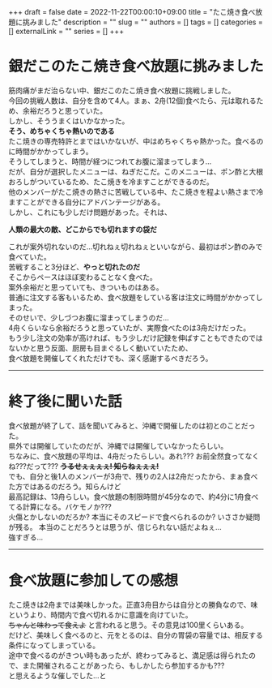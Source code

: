 +++ 
draft = false
date = 2022-11-22T00:00:10+09:00
title = "たこ焼き食べ放題に挑みました"
description = ""
slug = ""
authors = []
tags = []
categories = []
externalLink = ""
series = []
+++


# 銀だこのたこ焼き食べ放題に挑みました
筋肉痛がまだ治らない中、銀だこのたこ焼き食べ放題に挑戦しました。  
今回の挑戦人数は、自分を含めて4人。まぁ、2舟(12個)食べたら、元は取れるため、余裕だろうと思っていた。  
しかし、そううまくはいかなかった。  
**そう、めちゃくちゃ熱いのである**  
たこ焼きの専売特許とまではいかないが、中はめちゃくちゃ熱かった。食べるのに時間がかかってしまう。  
そうしてしまうと、時間が経つにつれてお腹に溜まってしまう...  
だが、自分が選択したメニューは、ねぎだこだ。このメニューは、ポン酢と大根おろしがついているため、たこ焼きを冷ますことができるのだ。  
他のメンバーがたこ焼きの熱さに苦戦している中、たこ焼きを程よい熱さまで冷ますことができる自分にアドバンテージがある。  
しかし、これにも少しだけ問題があった。それは、  
  
**人類の最大の敵、どこからでも切れますの袋だ**
  
これが案外切れないのだ...切れねぇ切れねぇといいながら、最初はポン酢のみで食べていた。  
苦戦すること3分ほど、**やっと切れたのだ**  
そこからペースはほぼ変わることなく食べた。  
案外余裕だと思っていても、きついものはある。  
普通に注文する客もいるため、食べ放題をしている客は注文に時間がかかってしまった。  
そのせいで、少しづつお腹に溜まってしまうのだ...  
4舟くらいなら余裕だろうと思っていたが、実際食べたのは3舟だけだった。  
もう少し注文の効率が高ければ、もう少しだけ記録を伸ばすこともできたのではないかと思う反面、厨房も目まぐるしく動いていたため、  
食べ放題を開催してくれただけでも、深く感謝するべきだろう。  
***

# 終了後に聞いた話
食べ放題が終了して、話を聞いてみると、沖縄で開催したのは初とのことだった。  
県外では開催していたのだが、沖縄では開催していなかったらしい。  
ちなみに、食べ放題の平均は、4舟だったらしい。あれ??? お前全然食ってなくね???だって??? ~~**うるせぇぇぇぇ! 知らねぇぇぇ!**~~  
でも、自分と後1人のメンバーが3舟で、残りの2人は2舟だったから、まぁ食べた方ではあるのだろう。知らんけど  
最高記録は、13舟らしい。食べ放題の制限時間が45分なので、約4分に1舟食べてる計算になる。バケモノか???  
火傷とかしないのだろか? 本当にそのスピードで食べられるのか? いささか疑問が残る。
本当のことだろうとは思うが、信じられない話だよねぇ...  
強すぎる...  

***

# 食べ放題に参加しての感想
たこ焼きは2舟までは美味しかった。正直3舟目からは自分との勝負なので、味というより、時間内で食べ切れるかに意識を向けていた。  
~~ちゃんと味わって食えよ~~
と言われると思う。その意見は100里くらいある。  
だけど、美味しく食べるのと、元をとるのは、自分の胃袋の容量では、相反する条件になってしまっている。  
途中で食べるのがきつい時もあったが、終わってみると、満足感は得られたので、また開催されることがあったら、もしかしたら参加するかも???  
と思えるような催しでした...と
